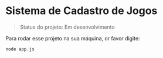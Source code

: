 # Sistema de Cadastro de Jogos 

>Status do projeto: Em desenvolvimento

Para rodar esse projeto na sua máquina, or favor digite:
```
node app.js
```
